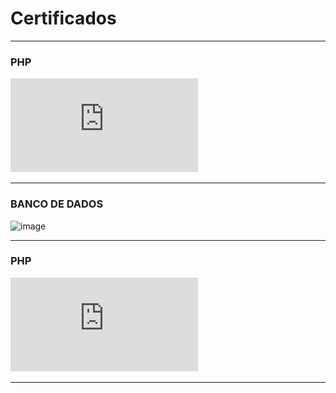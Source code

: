 # Certificados
***
### PHP
![![download (1)](https://github.com/user-attachments/assets/4389462f-b35b-428d-bba3-44f93cabeadd)
](https://github.com/Guilherme-Lucas7/Certificados/blob/11ce1ba0206d3df0e5f1a48a2bd9febbf2e7cc4e/Cerfificado%20Html.%20PHP.pdf)
***
### BANCO DE DADOS 
![image]([https://github.com/user-attachments/assets/2a417dba-267f-42ef-84c6-c3b76f2cd492](https://github.com/Guilherme-Lucas7/Certificados/blob/11ce1ba0206d3df0e5f1a48a2bd9febbf2e7cc4e/Certificado%20Banco%20de%20Dados.pdf))
***
### PHP
![image](https://github.com/Guilherme-Lucas7/Certificados/blob/11ce1ba0206d3df0e5f1a48a2bd9febbf2e7cc4e/Certificado%20PHP.pdf)
***
